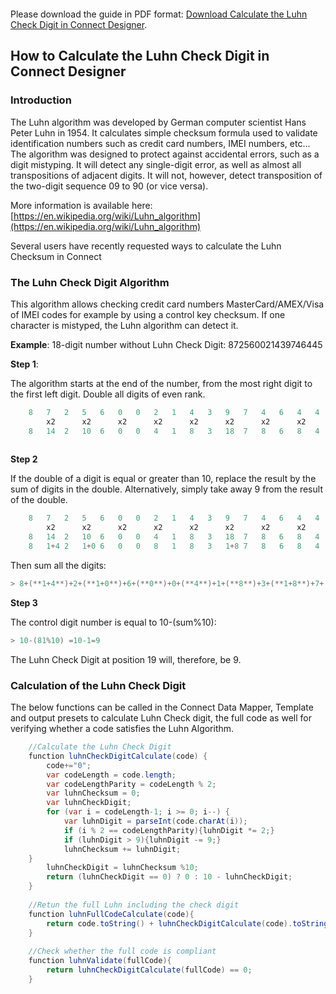 <object data="https://github.com/rodnnr/olconnect-luhncheckdigit/blob/master/How%20To%20Caclculate%20the%20Luhn%20Check%20Digit%20in%20OL%20Connect.pdf" width="700px" height="700px">
    <embed src="https://github.com/rodnnr/olconnect-luhncheckdigit/blob/master/How%20To%20Caclculate%20the%20Luhn%20Check%20Digit%20in%20OL%20Connect.pdf">
        <p>Please download the guide in PDF format: <a href="https://github.com/rodnnr/olconnect-luhncheckdigit/blob/master/How%20To%20Caclculate%20the%20Luhn%20Check%20Digit%20in%20OL%20Connect.pdf">Download Calculate the Luhn Check Digit in Connect Designer</a>.</p>
    </embed>
</object>

## How to Calculate the Luhn Check Digit in Connect Designer
### Introduction
The Luhn algorithm was developed by German computer scientist Hans Peter Luhn in 1954. It calculates simple checksum formula used to validate identification numbers such as credit card numbers, IMEI numbers, etc... The algorithm was designed to protect against accidental errors, such as a digit mistyping. It will detect any single-digit error, as well as almost all transpositions of adjacent digits. It will not, however, detect transposition of the two-digit sequence 09 to 90 (or vice versa).

More information is available here: [https://en.wikipedia.org/wiki/Luhn_algorithm](https://en.wikipedia.org/wiki/Luhn_algorithm)

Several users have recently requested ways to calculate the Luhn Checksum in Connect

### The Luhn Check Digit Algorithm

This algorithm allows checking credit card numbers MasterCard/AMEX/Visa of IMEI codes for example by using a control key checksum. If one character is mistyped, the Luhn algorithm can detect it.

**Example**: 18-digit number without Luhn Check Digit: 872560021439746445

**Step 1**:

The algorithm starts at the end of the number, from the most right digit to the first left digit.
Double all digits of even rank.
```cs
    8	7	2	5	6	0	0	2	1	4	3	9	7	4	6	4	4	5
		x2		x2		x2		x2		x2		x2		x2		x2		x2
	8	14	2	10	6	0	0	4	1	8	3	18	7	8	6	8	4	10
 
```
**Step 2**

If the double of a digit is equal or greater than 10, replace the result by the sum of digits in the double. Alternatively, simply take away 9 from the result of the double.
```cs
    8	7	2	5	6	0	0	2	1	4	3	9	7	4	6	4	4	5
		x2		x2		x2		x2		x2		x2		x2		x2		x2
	8	14	2	10	6	0	0	4	1	8	3	18	7	8	6	8	4	10
	8	1+4	2	1+0	6	0	0	8	1	8	3	1+8	7	8	6	8	4	1+0
```
Then sum all the digits: 
```cs
> 8+(**1+4**)+2+(**1+0**)+6+(**0**)+0+(**4**)+1+(**8**)+3+(**1+8**)+7+(**8**)+6+(**8**)+4+(**1+0**) = 81
```
**Step 3**

The control digit number is equal to 10-(sum%10):
```cs
> 10-(81%10) =10-1=9
```
The Luhn Check Digit at position 19 will, therefore, be 9.
 

### Calculation of the Luhn Check Digit
The below functions can be called in the Connect Data Mapper, Template and output presets to calculate Luhn Check digit, the full code as well for verifying whether a code satisfies the Luhn Algorithm.
```cs
    //Calculate the Luhn Check Digit
    function luhnCheckDigitCalculate(code) {
	    code+="0";
	    var codeLength = code.length;
	    var codeLengthParity = codeLength % 2;
	    var luhnChecksum = 0;
	    var luhnCheckDigit;
	    for (var i = codeLength-1; i >= 0; i--) {
	        var luhnDigit = parseInt(code.charAt(i));
	        if (i % 2 == codeLengthParity){luhnDigit *= 2;}
	        if (luhnDigit > 9){luhnDigit -= 9;}
	        luhnChecksum += luhnDigit;
    }
	    luhnCheckDigit = luhnChecksum %10;
	    return (luhnCheckDigit == 0) ? 0 : 10 - luhnCheckDigit;
    }
    
    //Retun the full Luhn including the check digit
    function luhnFullCodeCalculate(code){
	    return code.toString() + luhnCheckDigitCalculate(code).toString();
    }
    
    //Check whether the full code is compliant
    function luhnValidate(fullCode){
	    return luhnCheckDigitCalculate(fullCode) == 0;
    }
```
